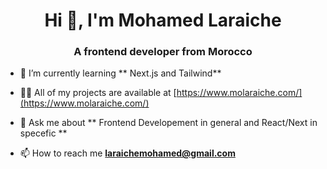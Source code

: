 <h1 align="center">Hi 👋, I'm Mohamed Laraiche</h1>
<h3 align="center">A frontend developer from Morocco
 </h3>


- 🌱 I’m currently learning ** Next.js and Tailwind**

- 👨‍💻 All of my projects are available at [https://www.molaraiche.com/](https://www.molaraiche.com/)

- 💬 Ask me about ** Frontend Developement in general and React/Next in specefic **

- 📫 How to reach me **laraichemohamed@gmail.com**

